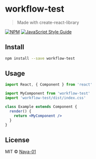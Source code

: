 # workflow-test

> Made with create-react-library

[![NPM](https://img.shields.io/npm/v/workflow-test.svg)](https://www.npmjs.com/package/workflow-test) [![JavaScript Style Guide](https://img.shields.io/badge/code_style-standard-brightgreen.svg)](https://standardjs.com)

## Install

```bash
npm install --save workflow-test
```

## Usage

```jsx
import React, { Component } from 'react'

import MyComponent from 'workflow-test'
import 'workflow-test/dist/index.css'

class Example extends Component {
  render() {
    return <MyComponent />
  }
}
```

## License

MIT © [Naya-01](https://github.com/Naya-01)
